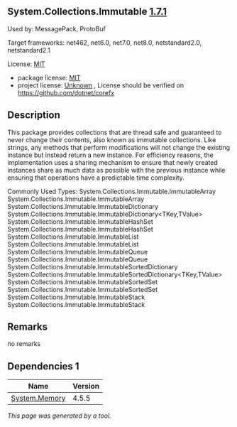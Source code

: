 System.Collections.Immutable [1.7.1](https://www.nuget.org/packages/System.Collections.Immutable/1.7.1)
--------------------

Used by: MessagePack, ProtoBuf

Target frameworks: net462, net6.0, net7.0, net8.0, netstandard2.0, netstandard2.1

License: [MIT](../../../../licenses/mit) 

- package license: [MIT](https://licenses.nuget.org/MIT) 
- project license: [Unknown](https://github.com/dotnet/corefx) , License should be verified on https://github.com/dotnet/corefx

Description
-----------
This package provides collections that are thread safe and guaranteed to never change their contents, also known as immutable collections. Like strings, any methods that perform modifications will not change the existing instance but instead return a new instance. For efficiency reasons, the implementation uses a sharing mechanism to ensure that newly created instances share as much data as possible with the previous instance while ensuring that operations have a predictable time complexity.

Commonly Used Types:
System.Collections.Immutable.ImmutableArray
System.Collections.Immutable.ImmutableArray<T>
System.Collections.Immutable.ImmutableDictionary
System.Collections.Immutable.ImmutableDictionary<TKey,TValue>
System.Collections.Immutable.ImmutableHashSet
System.Collections.Immutable.ImmutableHashSet<T>
System.Collections.Immutable.ImmutableList
System.Collections.Immutable.ImmutableList<T>
System.Collections.Immutable.ImmutableQueue
System.Collections.Immutable.ImmutableQueue<T>
System.Collections.Immutable.ImmutableSortedDictionary
System.Collections.Immutable.ImmutableSortedDictionary<TKey,TValue>
System.Collections.Immutable.ImmutableSortedSet
System.Collections.Immutable.ImmutableSortedSet<T>
System.Collections.Immutable.ImmutableStack
System.Collections.Immutable.ImmutableStack<T>

Remarks
-----------
no remarks


Dependencies 1
-----------

|Name|Version|
|----------|:----|
|[System.Memory](../../../../packages/nuget.org/system.memory/4.5.5)|4.5.5|

*This page was generated by a tool.*